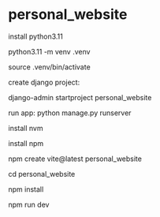 # personal_website

install python3.11

python3.11 -m venv .venv

source .venv/bin/activate

create django project:

django-admin startproject personal_website

run app:
python manage.py runserver

install nvm

install npm

npm create vite@latest personal_website

cd personal_website

npm install

npm run dev